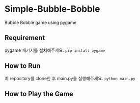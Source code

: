 # Simple-Bubble-Bobble
Bubble Bobble game using pygame

## Requirement
pygame 패키지를 설치해주세요.
```pip install pygame```

## How to Run
이 repository를 clone한 후 main.py를 실행해주세요.
```python main.py```

## How to Play the Game

